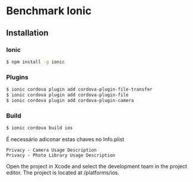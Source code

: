 # Benchmark Ionic

## Installation

### Ionic

```bash
$ npm install -g ionic
```

### Plugins

```bash
$ ionic cordova plugin add cordova-plugin-file-transfer
$ ionic cordova plugin add cordova-plugin-file
$ ionic cordova plugin add cordova-plugin-camera
```

### Build

```bash
$ ionic cordova build ios
```

É necessário adiconar estas chaves no Info.plist

```
Privacy - Camera Usage Description
Privacy - Photo Library Usage Description
```

Open the project in Xcode and select the development team in the project editor.
The project is located at /platforms/ios.
